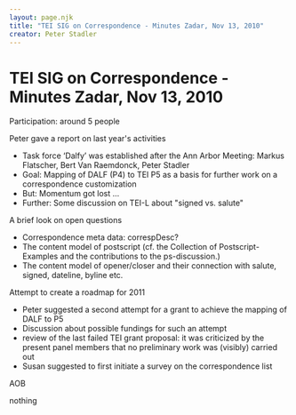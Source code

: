 ```yaml
---
layout: page.njk
title: "TEI SIG on Correspondence - Minutes Zadar, Nov 13, 2010"
creator: Peter Stadler
---
```

# TEI SIG on Correspondence - Minutes Zadar, Nov 13, 2010




Participation: around 5 people


Peter gave a report on last year's activities
 
 + Task force ‘Dalfy’ was established after the Ann Arbor Meeting: Markus Flatscher,
 Bert Van Raemdonck, Peter Stadler
+ Goal: Mapping of DALF (P4\) to TEI P5 as a basis for further work on a correspondence
 customization
+ But: Momentum got lost …
+ Further: Some discussion on TEI\-L about "signed vs. salute"


A brief look on open questions
 
 + Correspondence meta data: correspDesc?
+ The content model of postscript (cf. the Collection of Postscript\-Examples and the
 contributions to the ps\-discussion.)
+ The content model of opener/closer and their connection with salute, signed, dateline,
 byline etc.


Attempt to create a roadmap for 2011
 
 + Peter suggested a second attempt for a grant to achieve the mapping of DALF to P5
+ Discussion about possible fundings for such an attempt
+ review of the last failed TEI grant proposal: it was criticized by the present panel
 members that no preliminary work was (visibly) carried out
+ Susan suggested to first initiate a survey on the correspondence list


AOB
 
 nothing









